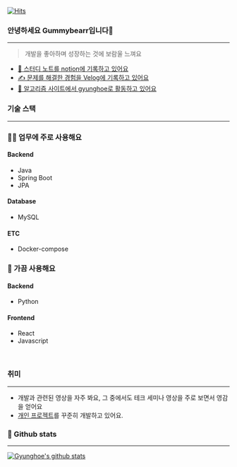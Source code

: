 [![Hits](https://hits.seeyoufarm.com/api/count/incr/badge.svg?url=https%3A%2F%2Fgithub.com%2FGummybearr&count_bg=%2379C83D&title_bg=%23555555&icon=&icon_color=%23E7E7E7&title=hits&edge_flat=false)](https://hits.seeyoufarm.com)

### 안녕하세요 Gummybearr입니다👋
<hr>

> 개발을 좋아하며 성장하는 것에 보람울 느껴요

* [📑 스터디 노트를 notion에 기록하고 있어요](https://www.notion.so/375d5c7ce35042538e7c11645111c1ba)
* [✍️ 문제를 해결한 경험을 Velog에 기록하고 있어요](https://velog.io/@gyunghoe)
* [🤔 알고리즘 사이트에서 gyunghoe로 활동하고 있어요](https://solved.ac/gyunghoe)

### 기술 스택

<hr>

### 🧑‍💻 업무에 주로 사용해요
#### Backend
* Java
* Spring Boot
* JPA

#### Database
* MySQL

#### ETC
* Docker-compose

### 👀 가끔 사용해요
#### Backend
* Python

#### Frontend
* React
* Javascript

<br/>

### 취미
<hr>

* 개발과 관련된 영상을 자주 봐요, 그 중에서도 테크 세미나 영상을 주로 보면서 영감을 얻어요
* [개인 프로젝트](https://github.com/Gummybearr/Recruit_Bot_Skeleton_Code)를 꾸준히 개발하고 있어요. 

### 📝 Github stats
<hr>

[![Gyunghoe's github stats](https://github-readme-stats.vercel.app/api?username=Gummybearr&show_icons=true&hide_border=true)](https://github.com/Gummybearr)


<!--
**Gummybearr/Gummybearr** is a ✨ _special_ ✨ repository because its `README.md` (this file) appears on your GitHub profile.

Here are some ideas to get you started:

- 🔭 I’m currently working on ...
- 🌱 I’m currently learning ...
- 👯 I’m looking to collaborate on ...
- 🤔 I’m looking for help with ...
- 💬 Ask me about ...
- 📫 How to reach me: ...
- 😄 Pronouns: ...
- ⚡ Fun fact: ...
-->
